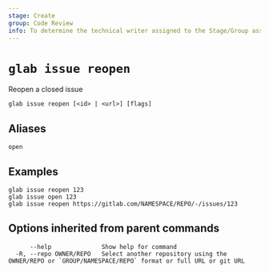```yaml
---
stage: Create
group: Code Review
info: To determine the technical writer assigned to the Stage/Group associated with this page, see https://about.gitlab.com/handbook/product/ux/technical-writing/#assignments
---
```


<!--
This documentation is auto generated by a script.
Please do not edit this file directly. Run `make gen-docs` instead.
-->

# `glab issue reopen`

Reopen a closed issue

```plaintext
glab issue reopen [<id> | <url>] [flags]
```

## Aliases

```plaintext
open
```

## Examples

```plaintext
glab issue reopen 123
glab issue open 123
glab issue reopen https://gitlab.com/NAMESPACE/REPO/-/issues/123

```

## Options inherited from parent commands

```plaintext
      --help              Show help for command
  -R, --repo OWNER/REPO   Select another repository using the OWNER/REPO or `GROUP/NAMESPACE/REPO` format or full URL or git URL
```
